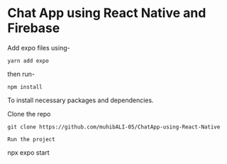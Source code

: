 # Chat App using React Native and Firebase

Add expo files using- 

```
yarn add expo

```
then run-

```
npm install
```
To install necessary packages and dependencies.

Clone the repo

```
git clone https://github.com/muhibALI-05/ChatApp-using-React-Native

Run the project

```
npx expo start
```
